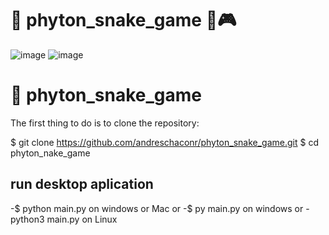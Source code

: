 # 🐍 phyton_snake_game 🐍🎮

![image](https://user-images.githubusercontent.com/89316806/157953085-677eeb98-44d4-4acd-b78e-d7158c97af9a.png) ![image](https://user-images.githubusercontent.com/89316806/157952305-2dcd5988-bc87-43af-9459-0ff55a9dc33d.png)




# 🐍 phyton_snake_game 

The first thing to do is to clone the repository:

$ git clone https://github.com/andreschaconr/phyton_snake_game.git
$ cd phyton_nake_game

  ## run desktop aplication

-$ python main.py on windows or Mac
or
-$ py main.py on windows
or
-python3 main.py on Linux



